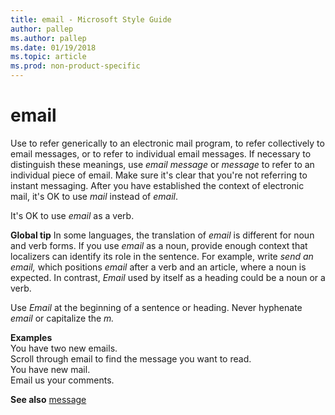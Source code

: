```yaml
---
title: email - Microsoft Style Guide
author: pallep
ms.author: pallep
ms.date: 01/19/2018
ms.topic: article
ms.prod: non-product-specific
---
```


# email

Use to
refer generically to an electronic mail program, to refer collectively
to email messages, or to refer to individual email messages. If
necessary to distinguish these meanings, use *email message* or *message* to refer to an individual piece of email. Make sure it's
clear that you're not referring to instant messaging. After you
have established the context of electronic mail, it's OK to use *mail* instead of *email*.

It's OK to use *email* as a verb.

**Global tip** In some languages, the translation of *email* is different for noun and verb forms. If you use *email* as a noun, provide enough context that localizers can identify its role in the sentence. For example, write *send an email,* which positions *email* after a verb and an article, where a noun is expected. In contrast, *Email* used by itself as a heading could be a noun or a verb. 

Use *Email* at the beginning of a sentence or heading. Never hyphenate *email* or capitalize the *m.*

**Examples**  
You have two new emails.  
Scroll through email to find the message you want to read.  
You have new mail.  
Email us your comments. 

**See also** [](/style-guide/a-z-word-list-term-collections/m/message)[message](/style-guide/a-z-word-list-term-collections/m/message)
